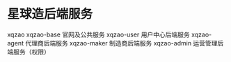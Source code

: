 # 星球造后端服务
xqzao
	xqzao-base		官网及公共服务
	xqzao-user		用户中心后端服务
	xqzao-agent		代理商后端服务
	xqzao-maker		制造商后端服务
	xqzao-admin		运营管理后端服务（权限）
